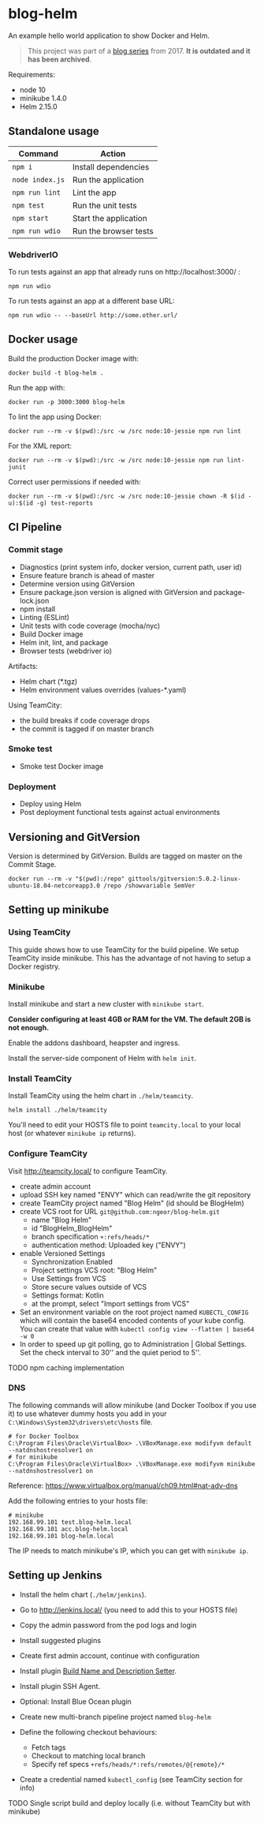 # blog-helm

An example hello world application to show Docker and Helm.

> This project was part of a [blog series](https://ngeor.com/series/2017-12-09-cd-with-helm.html) from 2017.
> **It is outdated and it has been archived**.

Requirements:

- node 10
- minikube 1.4.0
- Helm 2.15.0

## Standalone usage

| Command         | Action                |
| --------------- | --------------------- |
| `npm i`         | Install dependencies  |
| `node index.js` | Run the application   |
| `npm run lint`  | Lint the app          |
| `npm test`      | Run the unit tests    |
| `npm start`     | Start the application |
| `npm run wdio`  | Run the browser tests |

### WebdriverIO

To run tests against an app that already runs on http://localhost:3000/ :

```
npm run wdio
```

To run tests against an app at a different base URL:

```
npm run wdio -- --baseUrl http://some.other.url/
```

## Docker usage

Build the production Docker image with:

```
docker build -t blog-helm .
```

Run the app with:

```
docker run -p 3000:3000 blog-helm
```

To lint the app using Docker:

```
docker run --rm -v $(pwd):/src -w /src node:10-jessie npm run lint
```

For the XML report:

```
docker run --rm -v $(pwd):/src -w /src node:10-jessie npm run lint-junit
```

Correct user permissions if needed with:

```
docker run --rm -v $(pwd):/src -w /src node:10-jessie chown -R $(id -u):$(id -g) test-reports
```

## CI Pipeline

### Commit stage

- Diagnostics (print system info, docker version, current path, user id)
- Ensure feature branch is ahead of master
- Determine version using GitVersion
- Ensure package.json version is aligned with GitVersion and package-lock.json
- npm install
- Linting (ESLint)
- Unit tests with code coverage (mocha/nyc)
- Build Docker image
- Helm init, lint, and package
- Browser tests (webdriver io)

Artifacts:

- Helm chart (\*.tgz)
- Helm environment values overrides (values-\*.yaml)

Using TeamCity:

- the build breaks if code coverage drops
- the commit is tagged if on master branch

### Smoke test

- Smoke test Docker image

### Deployment

- Deploy using Helm
- Post deployment functional tests against actual environments

## Versioning and GitVersion

Version is determined by GitVersion. Builds are tagged on master on the Commit
Stage.

```
docker run --rm -v "$(pwd):/repo" gittools/gitversion:5.0.2-linux-ubuntu-18.04-netcoreapp3.0 /repo /showvariable SemVer
```

## Setting up minikube

### Using TeamCity

This guide shows how to use TeamCity for the build pipeline. We setup TeamCity
inside minikube. This has the advantage of not having to setup a Docker
registry.

### Minikube

Install minikube and start a new cluster with `minikube start`.

**Consider configuring at least 4GB or RAM for the VM. The default 2GB is not
enough.**

Enable the addons dashboard, heapster and ingress.

Install the server-side component of Helm with `helm init`.

### Install TeamCity

Install TeamCity using the helm chart in `./helm/teamcity`.

```
helm install ./helm/teamcity
```

You'll need to edit your HOSTS file to point `teamcity.local` to your local host
(or whatever `minikube ip` returns).

### Configure TeamCity

Visit http://teamcity.local/ to configure TeamCity.

- create admin account
- upload SSH key named "ENVY" which can read/write the git repository
- create TeamCity project named "Blog Helm" (id should be BlogHelm)
- create VCS root for URL `git@github.com:ngeor/blog-helm.git`
  - name "Blog Helm"
  - id "BlogHelm_BlogHelm"
  - branch specification `+:refs/heads/*`
  - authentication method: Uploaded key ("ENVY")
- enable Versioned Settings
  - Synchronization Enabled
  - Project settings VCS root: "Blog Helm"
  - Use Settings from VCS
  - Store secure values outside of VCS
  - Settings format: Kotlin
  - at the prompt, select "Import settings from VCS"
- Set an environment variable on the root project named `KUBECTL_CONFIG` which
  will contain the base64 encoded contents of your kube config. You can create
  that value with `kubectl config view --flatten | base64 -w 0`
- In order to speed up git polling, go to Administration | Global Settings. Set
  the check interval to 30'' and the quiet period to 5''.

TODO npm caching implementation

### DNS

The following commands will allow minikube (and Docker Toolbox if you use it) to
use whatever dummy hosts you add in your `C:\Windows\System32\drivers\etc\hosts`
file.

    # for Docker Toolbox
    C:\Program Files\Oracle\VirtualBox> .\VBoxManage.exe modifyvm default --natdnshostresolver1 on
    # for minikube
    C:\Program Files\Oracle\VirtualBox> .\VBoxManage.exe modifyvm minikube --natdnshostresolver1 on

Reference: https://www.virtualbox.org/manual/ch09.html#nat-adv-dns

Add the following entries to your hosts file:

    # minikube
    192.168.99.101 test.blog-helm.local
    192.168.99.101 acc.blog-helm.local
    192.168.99.101 blog-helm.local

The IP needs to match minikube's IP, which you can get with `minikube ip`.

## Setting up Jenkins

- Install the helm chart (`./helm/jenkins`).
- Go to http://jenkins.local/ (you need to add this to your HOSTS file)
- Copy the admin password from the pod logs and login
- Install suggested plugins
- Create first admin account, continue with configuration
- Install plugin
  [Build Name and Description Setter](https://plugins.jenkins.io/build-name-setter).
- Install plugin SSH Agent.
- Optional: Install Blue Ocean plugin
- Create new multi-branch pipeline project named `blog-helm`
- Define the following checkout behaviours:

  - Fetch tags
  - Checkout to matching local branch
  - Specify ref specs `+refs/heads/*:refs/remotes/@{remote}/*`

- Create a credential named `kubectl_config` (see TeamCity section for info)

TODO Single script build and deploy locally (i.e. without TeamCity but with
minikube)
